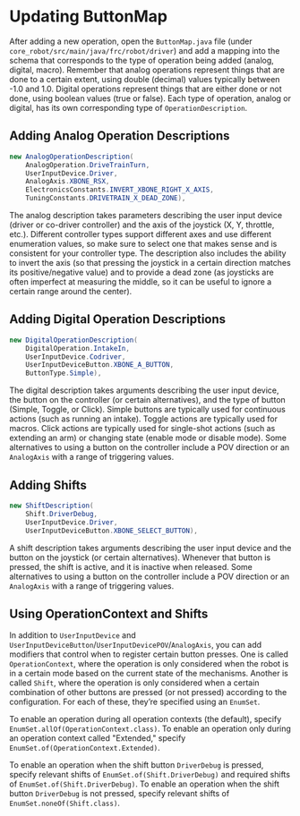 # Updating ButtonMap

After adding a new operation, open the `ButtonMap.java` file (under `core_robot/src/main/java/frc/robot/driver`) and add a mapping into the schema that corresponds to the type of operation being added (analog, digital, macro). Remember that analog operations represent things that are done to a certain extent, using double (decimal) values typically between -1.0 and 1.0. Digital operations represent things that are either done or not done, using boolean values (true or false). Each type of operation, analog or digital, has its own corresponding type of `OperationDescription`.

## Adding Analog Operation Descriptions

```java
new AnalogOperationDescription(
    AnalogOperation.DriveTrainTurn,
    UserInputDevice.Driver,
    AnalogAxis.XBONE_RSX,
    ElectronicsConstants.INVERT_XBONE_RIGHT_X_AXIS,
    TuningConstants.DRIVETRAIN_X_DEAD_ZONE),
```

The analog description takes parameters describing the user input device (driver or co-driver controller) and the axis of the joystick (X, Y, throttle, etc.). Different controller types support different axes and use different enumeration values, so make sure to select one that makes sense and is consistent for your controller type. The description also includes the ability to invert the axis (so that pressing the joystick in a certain direction matches its positive/negative value) and to provide a dead zone (as joysticks are often imperfect at measuring the middle, so it can be useful to ignore a certain range around the center).

## Adding Digital Operation Descriptions

```java
new DigitalOperationDescription(
    DigitalOperation.IntakeIn,
    UserInputDevice.Codriver,
    UserInputDeviceButton.XBONE_A_BUTTON,
    ButtonType.Simple),
```

The digital description takes arguments describing the user input device, the button on the controller (or certain alternatives), and the type of button (Simple, Toggle, or Click). Simple buttons are typically used for continuous actions (such as running an intake). Toggle actions are typically used for macros. Click actions are typically used for single-shot actions (such as extending an arm) or changing state (enable mode or disable mode). Some alternatives to using a button on the controller include a POV direction or an `AnalogAxis` with a range of triggering values.

## Adding Shifts

```java
new ShiftDescription(
    Shift.DriverDebug,
    UserInputDevice.Driver,
    UserInputDeviceButton.XBONE_SELECT_BUTTON),
```

A shift description takes arguments describing the user input device and the button on the joystick (or certain alternatives). Whenever that button is pressed, the shift is active, and it is inactive when released. Some alternatives to using a button on the controller include a POV direction or an `AnalogAxis` with a range of triggering values.

## Using OperationContext and Shifts

In addition to `UserInputDevice` and `UserInputDeviceButton`/`UserInputDevicePOV`/`AnalogAxis`, you can add modifiers that control when to register certain button presses. One is called `OperationContext`, where the operation is only considered when the robot is in a certain mode based on the current state of the mechanisms. Another is called `Shift`, where the operation is only considered when a certain combination of other buttons are pressed (or not pressed) according to the configuration. For each of these, they’re specified using an `EnumSet`.

To enable an operation during all operation contexts (the default), specify `EnumSet.allOf(OperationContext.class)`. To enable an operation only during an operation context called "Extended," specify `EnumSet.of(OperationContext.Extended)`.

To enable an operation when the shift button `DriverDebug` is pressed, specify relevant shifts of `EnumSet.of(Shift.DriverDebug)` and required shifts of `EnumSet.of(Shift.DriverDebug)`. To enable an operation when the shift button `DriverDebug` is not pressed, specify relevant shifts of `EnumSet.noneOf(Shift.class)`.
